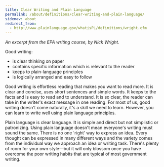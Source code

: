 ```yaml
---
title: Clear Writing and Plain Language
permalink: /about/definitions/clear-writing-and-plain-language/
sidenav: about
redirect_from:
  - http://www.plainlanguage.gov/whatisPL/definitions/wright.cfm
---
```


_An excerpt from the EPA writing course, by Nick Wright._

Good writing:

- is clear thinking on paper
- contains specific information which is relevant to the reader
- keeps to plain-language principles
- is logically arranged and easy to follow

Good writing is effortless reading that makes you want to read more. It is clear and concise, uses short sentences and simple words. It keeps to the facts and is easy to read and to understand. It is so clear, the reader can take in the writer's exact message in one reading. For most of us, good writing doesn't come naturally, it's a skill we need to learn. However, you can learn to write well using plain language principles.

Plain language is clear language. It is simple and direct but not simplistic or patronizing. Using plain language doesn't mean everyone's writing must sound the same. There is no one 'right' way to express an idea. Every thought can be expressed in many different ways and the variety comes from the individual way we approach an idea or writing task. There's plenty of room for your own style—but it will only blossom once you have overcome the poor writing habits that are typical of most government writing.
